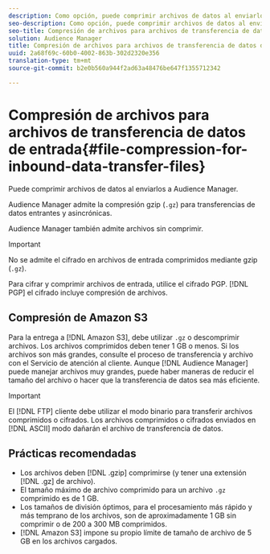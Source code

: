 ```yaml
---
description: Como opción, puede comprimir archivos de datos al enviarlos a Audience Manager.
seo-description: Como opción, puede comprimir archivos de datos al enviarlos a Audience Manager.
seo-title: Compresión de archivos para archivos de transferencia de datos de entrada
solution: Audience Manager
title: Compresión de archivos para archivos de transferencia de datos de entrada
uuid: 2a68f69c-60b0-4002-863b-302d2320e356
translation-type: tm+mt
source-git-commit: b2e0b560a944f2ad63a48476be647f1355712342

---
```



# Compresión de archivos para archivos de transferencia de datos de entrada{#file-compression-for-inbound-data-transfer-files}

Puede comprimir archivos de datos al enviarlos a Audience Manager.

<!-- inbound-file-compression.xml -->

Audience Manager admite la compresión gzip (`.gz`) para transferencias de datos entrantes y asincrónicas.

Audience Manager también admite archivos sin comprimir.

>[!IMPORTANT]
>
>No se admite el cifrado en archivos de entrada comprimidos mediante gzip (`.gz`).
>
> Para cifrar y comprimir archivos de entrada, utilice el cifrado [](../../../integration/sending-audience-data/batch-data-transfer-explained/inbound-file-encryption.md)PGP. [!DNL PGP] el cifrado incluye compresión de archivos.

## Compresión de Amazon S3

Para la entrega a [!DNL Amazon S3], debe utilizar `.gz` o descomprimir archivos. Los archivos comprimidos deben tener 1 GB o menos. Si los archivos son más grandes, consulte el proceso de transferencia y archivo con el Servicio de atención al cliente. Aunque [!DNL Audience Manager] puede manejar archivos muy grandes, puede haber maneras de reducir el tamaño del archivo o hacer que la transferencia de datos sea más eficiente.

>[!IMPORTANT]
>
>El [!DNL FTP] cliente debe utilizar el modo binario para transferir archivos comprimidos o cifrados. Los archivos comprimidos o cifrados enviados en [!DNL ASCII] modo dañarán el archivo de transferencia de datos.

## Prácticas recomendadas

* Los archivos deben [!DNL .gzip] comprimirse (y tener una extensión [!DNL .gz] de archivo).
* El tamaño máximo de archivo comprimido para un archivo `.gz` comprimido es de 1 GB.
* Los tamaños de división óptimos, para el procesamiento más rápido y más temprano de los archivos, son de aproximadamente 1 GB sin comprimir o de 200 a 300 MB comprimidos.
* [!DNL Amazon S3] impone su propio límite de tamaño de archivo de 5 GB en los archivos cargados.
